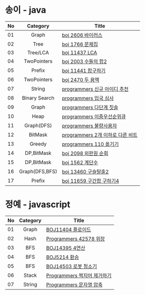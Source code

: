 # 송이 - java
|  <center>No</center> |  <center>Category</center> | <center>Title</center> | 
|:--------|:--------:|:--------|
|01|Graph|[boj 2606 바이러스](https://www.acmicpc.net/problem/2606) |
|02|Tree|[boj 1766 문제집](https://www.acmicpc.net/problem/1766) |
|03|Tree/LCA|[boj 11437 LCA](https://www.acmicpc.net/problem/11437) |
|04|TwoPointers|[boj 2003 수들의 합2](https://www.acmicpc.net/problem/2003) |
|05|Prefix|[boj 11441 합구하기](https://www.acmicpc.net/problem/11441) |
|06|TwoPointers|[boj 2470 두 용액](https://www.acmicpc.net/problem/2470) |
|07|String|[programmers 신규 아이디 추천](https://programmers.co.kr/learn/courses/30/lessons/72410) |
|08|Binary Search|[programmers 입국 심사](https://programmers.co.kr/learn/courses/30/lessons/43238) |
|09|Graph|[programmers 다단계 칫솔](https://programmers.co.kr/learn/courses/30/lessons/77486) |
|10|Heap|[programmers 이중우선순위큐](https://programmers.co.kr/learn/courses/30/lessons/42628) |
|11|Graph(DFS)|[programmers 불량사용자](https://programmers.co.kr/learn/courses/30/lessons/64064) |
|12|BitMask|[programmers 2개 이하로 다른 비트](https://programmers.co.kr/learn/courses/30/lessons/77885) |
|13|Greedy|[programmers 110 옮기기](https://programmers.co.kr/learn/courses/30/lessons/77886) |
|14|DP,BitMask|[boj 2098 외판원 순회](https://www.acmicpc.net/problem/2098) |
|15|DP,BitMask|[boj 1562 계단수](https://www.acmicpc.net/problem/1562) |
|16|Graph(DFS,BFS)|[boj 13460 구슬탈출2](https://www.acmicpc.net/problem/13460) |
|17|Prefix|[boj 11659 구간합 구하기4](https://www.acmicpc.net/problem/11659) |


# 정예 - javascript
|  <center>No</center> |  <center>Category</center> | <center>Title</center> | 
|:--------|:--------:|:--------|
|01|Graph|[BOJ11404 플로이드](https://www.acmicpc.net/problem/11404) |
|02|Hash|[Programmers 42578 위장](https://programmers.co.kr/learn/courses/30/lessons/42578) |
|03|BFS|[BOJ14395 4연산](https://www.acmicpc.net/problem/14395)|
|04|BFS|[BOJ5214 환승](https://www.acmicpc.net/problem/5214)|
|05|BFS|[BOJ14503 로봇 청소기](https://www.acmicpc.net/problem/14503)|
|06|Stack|[Programmers 짝지어 제거하기](https://programmers.co.kr/learn/courses/30/lessons/12973)|
|07|String|[Programmers 문자열 압축](https://programmers.co.kr/learn/courses/30/lessons/60057)|
